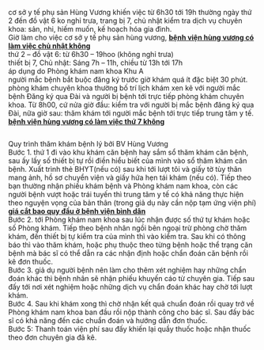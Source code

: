 <p>cơ sở y tế phụ sản Hùng Vương khiến việc từ 6h30 tới 19h thường ngày thứ 2 đến đồ vật 6 ko nghỉ trưa, trang bị 7, chủ nhật kiểm tra dịch vụ chuyên khoa: sản, nhi, hiếm muốn, kế hoạch hóa gia đình.<br />
Giờ làm cho việc cơ sở y tế phụ sản hùng vương, <a href="http://phathaiantoanhcm.com/benh-vien-hung-vuong-co-lam-viec-thu-7-khong-430.html"><strong>bệnh viện hùng vương có làm việc chủ nhật không</strong></a><br />
thứ 2 &ndash; đồ vật 6: từ 6h30 &ndash; 19hoo (không nghỉ trưa)<br />
thiết bị 7, Chủ nhật: Sáng 7h &ndash; 11h, chiều từ 13h tới 17h<br />
áp dụng do Phòng khám nam khoa Khu A<br />
người mắc bệnh bắt buộc đăng ký trước giờ khám quá ít đặc biệt 30 phút.<br />
phòng khám chuyên khoa thường bố trí lịch khám xen kẽ với người mắc bệnh Đăng ký qua Đài và người bị bệnh tới trực tiếp phòng khám chuyên khoa. Từ 8h00, cứ nửa giờ đầu: kiểm tra với người bị mắc bệnh đăng ký qua Đài, nữa giờ sau: thăm khám tới người mắc bệnh tới trực tiếp trung tâm y tế. <a href="http://phathaiantoanhcm.com/benh-vien-hung-vuong-co-lam-viec-thu-7-khong-430.html"><strong>bệnh viện hùng vương có làm việc thứ 7 không</strong></a></p>

<p><img alt="" src="http://phathaiantoanhcm.com/upload/hinhanh/hinh-moi/benh-vien-hung-vuong-co-lam-viec-thu-7-khong.jpg" /></p>

<p>Quy trình thăm khám bệnh lý bởi BV Hùng Vương<br />
Bước 1. thứ 1 đi vào khu khám căn bệnh hay sắm sổ thăm khám căn bệnh, sau ấy lấy số thiết bị tự rồi điền hiểu biết của mình vào sổ thăm khám căn bệnh. Xuất trình thẻ BHYT(nếu có) sau khi tới lượt tôi và giấy tờ tùy thân mang ảnh, hồ sơ chuyển viện và giấy hứa hẹn tái khám (nếu có). Tiếp theo bạn thường nhận phiếu khám bệnh và Phòng khám nam khoa, còn các người bệnh vượt hoặc trái tuyến thì trung tâm y tế có khả năng thực hiện theo nguyện vọng của bản thân (trong giả dụ này cần nộp tạm ứng viện phí) <a href="http://phathaiantoanhcm.com/gia-cat-bao-quy-dau-o-benh-vien-binh-dan-180.html"><strong>giá cắt bao quy đầu ở bệnh viện bình dân</strong></a><br />
Bước 2. tới Phòng khám nam khoa sau lúc nhận được số thứ tự khám hoặc số Phòng khám. Tiếp theo bệnh nhân ngồi bên ngoại trừ phòng chờ thăm khám, đến thiết bị tự kiểm tra của mình thì vào kiểm tra. Sau khi có thông báo thì vào thăm khám, hoặc phụ thuộc theo từng bệnh hoặc thể trạng căn bệnh mà bác sĩ có thể dẫn ra các nhận định hoặc chẩn đoán căn bệnh rồi kê đơn thuốc.<br />
Bước 3. giả dụ người bệnh nên làm cho thêm xét nghiệm hay những chẩn đoán khác thì bệnh nhân sẽ nhận phiếu khuyến cáo từ chuyên gia. Tiếp sau đấy tới nơi xét nghiệm hoặc những dịch vụ chẩn đoán khác hay chờ tới lượt khám.<br />
Bước 4. Sau khi khám xong thì chờ nhận kết quả chuẩn đoán rồi quay trở về Phòng khám nam khoa ban đầu rồi nộp thành công cho bác sĩ. Sau đấy bác sĩ có khả năng đến các chuẩn đoán và hướng dẫn đơn thuốc.<br />
Bước 5: Thanh toán viện phí sau đấy khiến lại quầy thuốc hoặc nhận thuốc theo đơn chuyên gia đã kê.</p>
